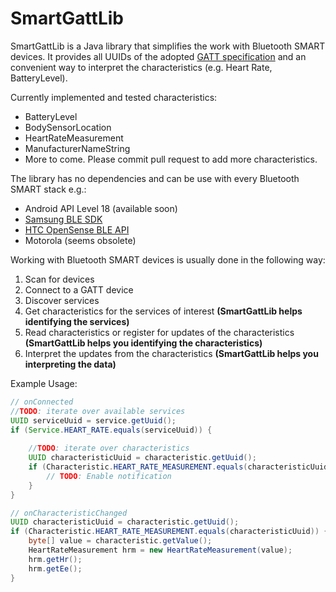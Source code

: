 SmartGattLib
============

SmartGattLib is a Java library that simplifies the work with Bluetooth SMART devices. It provides all UUIDs of the adopted [GATT specification](http://developer.bluetooth.org/gatt/Pages/default.aspx) and an convenient way to interpret the characteristics (e.g. Heart Rate, BatteryLevel).

Currently implemented and tested characteristics:

 * BatteryLevel
 * BodySensorLocation
 * HeartRateMeasurement
 * ManufacturerNameString
 * More to come. Please commit pull request to add more characteristics.

The library has no dependencies and can be use with every Bluetooth SMART stack e.g.:

 * Android API Level 18 (available soon)
 * [Samsung BLE SDK](http://developer.samsung.com/ble)
 * [HTC OpenSense BLE API](http://www.htcdev.com/devcenter/opensense-sdk/partner-apis/bluetooth-low-energy/)
 * Motorola (seems obsolete)

Working with Bluetooth SMART devices is usually done in the following way:

1. Scan for devices
2. Connect to a GATT device
3. Discover services
4. Get characteristics for the services of interest **(SmartGattLib helps identifying the services)**
5. Read characteristics or register for updates of the characteristics **(SmartGattLib helps you identifying the characteristics)**
6. Interpret the updates from the characteristics **(SmartGattLib helps you interpreting the data)**

Example Usage:
```java
// onConnected
//TODO: iterate over available services
UUID serviceUuid = service.getUuid();
if (Service.HEART_RATE.equals(serviceUuid)) {
	
	//TODO: iterate over characteristics
	UUID characteristicUuid = characteristic.getUuid();
	if (Characteristic.HEART_RATE_MEASUREMENT.equals(characteristicUuid)) {
		// TODO: Enable notification
	}
}

// onCharacteristicChanged
UUID characteristicUuid = characteristic.getUuid();
if (Characteristic.HEART_RATE_MEASUREMENT.equals(characteristicUuid)) {
	byte[] value = characteristic.getValue();
	HeartRateMeasurement hrm = new HeartRateMeasurement(value);
	hrm.getHr();
	hrm.getEe();
}
```